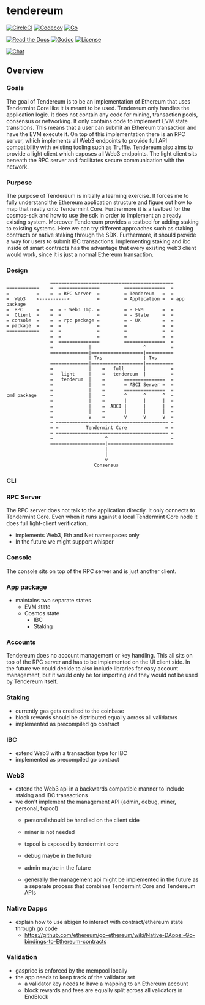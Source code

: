 # tendereum

[![CircleCI](https://img.shields.io/circleci/project/github/RedSparr0w/node-csgo-parser.svg)](https://circleci.com/gh/adrianbrink/tendereum/tree/master) [![Codecov](https://img.shields.io/codecov/c/github/codecov/example-python.svg)](https://codecov.io/gh/adrianbrink/tendereum) [![Go](https://img.shields.io/badge/go-1.9-blue.svg)](https://golang.org/doc/go1.9)

[![Read the Docs](https://img.shields.io/readthedocs/pip.svg)](https://tendereum.readthedocs.io/en/latest/)  [![Godoc](https://img.shields.io/badge/godoc-1.9-blue.svg)](https://godoc.org/github.com/adrianbrink/tendereum) [![License](https://img.shields.io/badge/license-AGPL--3.0-yellowgreen.svg)](https://www.gnu.org/licenses/agpl-3.0.html)

[![Chat](https://img.shields.io/badge/Chat-Join-orange.svg)](https://riot.im/app/#/room/#tendereum:matrix.org)


## Overview

### Goals
The goal of Tendereum is to be an implementation of Ethereum that uses Tendermint Core like it is
meant to be used. Tendereum only handles the application logic. It does not contain any code for
mining, transaction pools, consensus or networking. It only contains code to implement EVM state
transitions. This means that a user can submit an Ethereum transaction and have the EVM execute it.
On top of this implementation there is an RPC server, which implements all Web3 endpoints to
provide full API compatibility with existing tooling such as Truffle. Tendereum also aims to
provide a light client which exposes all Web3 endpoints. The light client sits beneath the RPC
server and facilitates secure communication with the network.


### Purpose
The purpose of Tendereum is initially a learning exercise. It forces me to fully understand the
Ethereum application structure and figure out how to map that neatly onto Tendermint Core.
Furthermore it is a testbed for the cosmos-sdk and how to use the sdk in order to implement an
already existing system. Moreover Tendereum provides a testbed for adding staking to existing
systems. Here we can try different approaches such as staking contracts or native staking through
the SDK. Furthermore, it should provide a way for users to submit IBC transactions. Implementing
staking and ibc inside of smart contracts has the advantage that every existing web3 client would
work, since it is just a normal Ethereum transaction.

### Design

```
                =============================================
============    =  ===============         ===============  =
=          =    =  = RPC Server  =         = Tendereum   =  =
=  Web3    <---------->          =         = Application =  = app package
=  RPC     =    =  = - Web3 Imp. =         = - EVM       =  =
=  Client  =    =  =             =         = - State     =  =
= console  =    =  = rpc package =         = - UX        =  =
= package  =    =  =             =         =             =  =
============    =  =             =         =             =  =
                =  =             =         =             =  =
                =  ===============         ===============  =
                =             |                   ^         =
                ==============|===================|==========
                              | Txs               | Txs
                ==============|===================|==========
                =             |    =   full       |         =
                =   light     |    =   tendereum  |         =
                =   tenderum  |    =       ===============  =
                =             |    =       = ABCI Server =  =
                =             |    =       ===============  =
cmd package     =             |    =       ^      ^      ^  =
                =             |    =       |      |      |  =
                =             |    =  ABCI |      |      |  =
                =             |    =       |      |      |  =
                =             v    =       v      v      v  =
                = ========================================= =
                = =          Tendermint Core              = =
                = ========================================= =
                =                   ^                       =
                ====================|========================
                                    |
                                    |
                                    v
                                Consensus
```

### CLI

### RPC Server
The RPC server does not talk to the application directly. It only connects to Tendermint Core.
Even when it runs against a local Tendermint Core node it does full light-client verification.
* implements Web3, Eth and Net namespaces only
* In the future we might support whisper

### Console
The console sits on top of the RPC server and is just another client.

### App package
* maintains two separate states
  * EVM state
  * Cosmos state
    * IBC
    * Staking

### Accounts
Tendereum does no account management or key handling. This all sits on top of the RPC
server and has to be implemented on the UI client side.
In the future we could decide to also include libraries for easy account management,
but it would only be for importing and they would not be used by Tendereum itself.

### Staking
* currently gas gets credited to the coinbase
* block rewards should be distributed equally across all validators
* implemented as precompiled go contract

### IBC
* extend Web3 with a transaction type for IBC
* implemented as precompiled go contract

### Web3
* extend the Web3 api in a backwards compatible manner to include staking and IBC
transactions
* we don't implement the management API (admin, debug, miner, personal, txpool)
  * personal should be handled on the client side
  * miner is not needed
  * txpool is exposed by tendermint core
  * debug maybe in the future
  * admin maybe in the future

  * generally the management api might be implemented in the future as a separate
  process that combines Tendermint Core and Tendereum APIs

### Native Dapps
* explain how to use abigen to interact with contract/ethereum state through go code
  * https://github.com/ethereum/go-ethereum/wiki/Native-DApps:-Go-bindings-to-Ethereum-contracts


### Validation
* gasprice is enforced by the mempool locally
* the app needs to keep track of the validator set
  * a validator key needs to have a mapping to an Ethereum account
  * block rewards and fees are equally split across all validators in EndBlock
